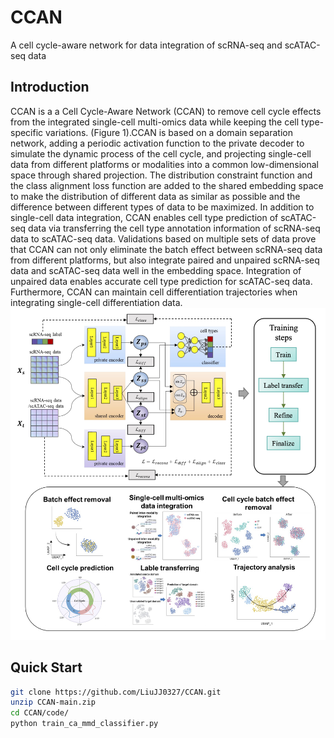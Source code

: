 # CCAN
A cell cycle-aware network for data integration of scRNA-seq and scATAC-seq data

## Introduction
CCAN is a a Cell Cycle-Aware Network (CCAN) to remove cell cycle effects from the integrated single-cell multi-omics data while keeping the cell type-specific variations. (Figure 1).CCAN is based on a domain separation network, adding a periodic activation function to the private decoder to simulate the dynamic process of the cell cycle, and projecting single-cell data from different platforms or modalities into a common low-dimensional space through shared projection. The distribution constraint function and the class alignment loss function are added to the shared embedding space to make the distribution of different data as similar as possible and the difference between different types of data to be maximized. In addition to single-cell data integration, CCAN enables cell type prediction of scATAC-seq data via transferring the cell type annotation information of scRNA-seq data to scATAC-seq data. Validations based on multiple sets of data prove that CCAN can not only eliminate the batch effect between scRNA-seq data from different platforms, but also integrate paired and unpaired scRNA-seq data and scATAC-seq data well in the embedding space. Integration of unpaired data enables accurate cell type prediction for scATAC-seq data. Furthermore, CCAN can maintain cell differentiation trajectories when integrating single-cell differentiation data.<br/>
![image](https://github.com/LiuJJ0327/CCAN/blob/main/images/Fig%201.png)<br/>

## Quick Start<br/>
```bash
git clone https://github.com/LiuJJ0327/CCAN.git
unzip CCAN-main.zip
cd CCAN/code/
python train_ca_mmd_classifier.py

